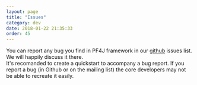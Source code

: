 ```yaml
---
layout: page
title: "Issues"
category: dev
date: 2018-01-22 21:35:33
order: 45
---
```


You can report any bug you find in PF4J framework in our [github](https://github.com/decebals/pf4j/issues) issues list. We will happily discuss it there.  
It's recomanded to create a quickstart to accompany a bug report. If you report a bug (in Github or on the mailing list) the core developers may not be able to recreate it easily.

